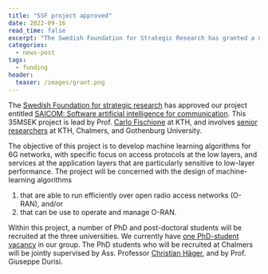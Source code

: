```yaml
---
title: "SSF project approved"
date: 2022-09-16
read_time: false
excerpt: "The Swedish Foundation for Strategic Research has granted a new project to our group"
categories:
  - news-post
tags:
  - funding
header:
  teaser: /images/grant.png
---
```

The [Swedish Foundation for strategic research](http://vr.se) has approved our project entitled [SAICOM: Software artificial intelligence for communication](https://strategiska.se/forskning/pagaende-forskning/ssf-future-software-systems-fuss-2021/projekt/11632/). 
This 35MSEK project is lead by Prof. [Carlo Fischione](https://people.kth.se/~carlofi/) at KTH, and involves [senior researchers](https://framtidensforskning.se/2022/06/17/bryter-ny-vetenskaplig-mark-for-framtidens-smarta-samhalle/) at KTH, Chalmers, and Gothenburg University.

The objective of this project is to develop machine learning algorithms for 6G networks, 
with specific focus on access protocols at the low layers, and services at the application layers that are 
particularly sensitive to low-layer performance.
The project will be concerned with the design of machine-learning algorithms 

1. that are able to run efficiently over open radio access networks (O-RAN), and/or
2. that can be use to operate and manage O-RAN.

Within this project, a number of PhD and post-doctoral students will be recruited at the three universities.
We currently have [one PhD-student vacancy](/vacancies) in our group. 
The PhD students who will be recruited at Chalmers will be jointly supervised by Ass. Professor [Christian Häger](https://www.chalmers.se/en/staff/Pages/christian-hager.aspx), and by Prof. Giuseppe Durisi. 
